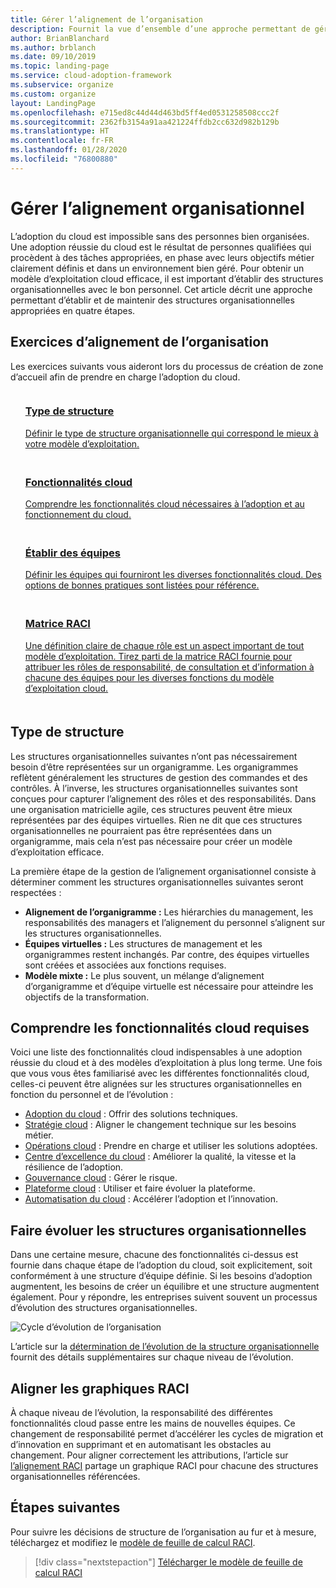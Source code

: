 ```yaml
---
title: Gérer l’alignement de l’organisation
description: Fournit la vue d’ensemble d’une approche permettant de gérer l’alignement de l’organisation.
author: BrianBlanchard
ms.author: brblanch
ms.date: 09/10/2019
ms.topic: landing-page
ms.service: cloud-adoption-framework
ms.subservice: organize
ms.custom: organize
layout: LandingPage
ms.openlocfilehash: e715ed8c44d44d463bd5ff4ed0531258508ccc2f
ms.sourcegitcommit: 2362fb3154a91aa421224ffdb2cc632d982b129b
ms.translationtype: HT
ms.contentlocale: fr-FR
ms.lasthandoff: 01/28/2020
ms.locfileid: "76800880"
---
```

# <a name="manage-organizational-alignment"></a>Gérer l’alignement organisationnel

L’adoption du cloud est impossible sans des personnes bien organisées. Une adoption réussie du cloud est le résultat de personnes qualifiées qui procèdent à des tâches appropriées, en phase avec leurs objectifs métier clairement définis et dans un environnement bien géré. Pour obtenir un modèle d’exploitation cloud efficace, il est important d’établir des structures organisationnelles avec le bon personnel. Cet article décrit une approche permettant d’établir et de maintenir des structures organisationnelles appropriées en quatre étapes.

## <a name="organization-alignment-exercises"></a>Exercices d’alignement de l’organisation

Les exercices suivants vous aideront lors du processus de création de zone d’accueil afin de prendre en charge l’adoption du cloud.

<!-- markdownlint-disable MD033 -->

<ul class="panelContent cardsF">
    <li style="display: flex; flex-direction: column;">
        <a href="#structure-type">
            <div class="cardSize">
                <div class="cardPadding" style="padding-bottom:10px;">
                    <div class="card" style="padding-bottom:10px;">
                        <div class="cardImageOuter">
                            <div class="cardImage">
                                <img alt="" src="../_images/icons/1.png" data-linktype="external">
                            </div>
                        </div>
                        <div class="cardText" style="padding-left:0px;">
                            <h3>Type de structure</h3>
Définir le type de structure organisationnelle qui correspond le mieux à votre modèle d’exploitation.
                        </div>
                    </div>
                </div>
            </div>
        </a>
    </li>
    <li style="display: flex; flex-direction: column;">
        <a href="#understand-required-cloud-capabilities">
            <div class="cardSize">
                <div class="cardPadding" style="padding-bottom:10px;">
                    <div class="card" style="padding-bottom:10px;">
                        <div class="cardImageOuter">
                            <div class="cardImage">
                                <img alt="" src="../_images/icons/2.png" data-linktype="external">
                            </div>
                        </div>
                        <div class="cardText" style="padding-left:0px;">
                            <h3>Fonctionnalités cloud</h3>
Comprendre les fonctionnalités cloud nécessaires à l’adoption et au fonctionnement du cloud.
                        </div>
                    </div>
                </div>
            </div>
        </a>
    </li>
    <li style="display: flex; flex-direction: column;">
        <a href="./organization-structures.md">
            <div class="cardSize">
                <div class="cardPadding" style="padding-bottom:10px;">
                    <div class="card" style="padding-bottom:10px;">
                        <div class="cardImageOuter">
                            <div class="cardImage">
                                <img alt="" src="../_images/icons/3.png" data-linktype="external">
                            </div>
                        </div>
                        <div class="cardText" style="padding-left:0px;">
                            <h3>Établir des équipes</h3>
Définir les équipes qui fourniront les diverses fonctionnalités cloud. Des options de bonnes pratiques sont listées pour référence.
                        </div>
                    </div>
                </div>
            </div>
        </a>
    </li>
    <li style="display: flex; flex-direction: column;">
        <a href="./raci-alignment.md">
            <div class="cardSize">
                <div class="cardPadding" style="padding-bottom:10px;">
                    <div class="card" style="padding-bottom:10px;">
                        <div class="cardImageOuter">
                            <div class="cardImage">
                                <img alt="" src="../_images/icons/4.png" data-linktype="external">
                            </div>
                        </div>
                        <div class="cardText" style="padding-left:0px;">
                            <h3>Matrice RACI</h3>
Une définition claire de chaque rôle est un aspect important de tout modèle d’exploitation. Tirez parti de la matrice RACI fournie pour attribuer les rôles de responsabilité, de consultation et d’information à chacune des équipes pour les diverses fonctions du modèle d’exploitation cloud.
                        </div>
                    </div>
                </div>
            </div>
        </a>
    </li>
</ul>

<!-- markdownlint-enable MD033 -->

## <a name="structure-type"></a>Type de structure

Les structures organisationnelles suivantes n’ont pas nécessairement besoin d’être représentées sur un organigramme. Les organigrammes reflètent généralement les structures de gestion des commandes et des contrôles. À l’inverse, les structures organisationnelles suivantes sont conçues pour capturer l’alignement des rôles et des responsabilités. Dans une organisation matricielle agile, ces structures peuvent être mieux représentées par des équipes virtuelles. Rien ne dit que ces structures organisationnelles ne pourraient pas être représentées dans un organigramme, mais cela n’est pas nécessaire pour créer un modèle d’exploitation efficace.

La première étape de la gestion de l’alignement organisationnel consiste à déterminer comment les structures organisationnelles suivantes seront respectées :

- **Alignement de l’organigramme :** Les hiérarchies du management, les responsabilités des managers et l’alignement du personnel s’alignent sur les structures organisationnelles.
- **Équipes virtuelles :** Les structures de management et les organigrammes restent inchangés. Par contre, des équipes virtuelles sont créées et associées aux fonctions requises.
- **Modèle mixte :** Le plus souvent, un mélange d’alignement d’organigramme et d’équipe virtuelle est nécessaire pour atteindre les objectifs de la transformation.

## <a name="understand-required-cloud-capabilities"></a>Comprendre les fonctionnalités cloud requises

Voici une liste des fonctionnalités cloud indispensables à une adoption réussie du cloud et à des modèles d’exploitation à plus long terme. Une fois que vous vous êtes familiarisé avec les différentes fonctionnalités cloud, celles-ci peuvent être alignées sur les structures organisationnelles en fonction du personnel et de l’évolution :

- [Adoption du cloud](./cloud-adoption.md) : Offrir des solutions techniques.
- [Stratégie cloud](./cloud-strategy.md) : Aligner le changement technique sur les besoins métier.
- [Opérations cloud](./cloud-operations.md) : Prendre en charge et utiliser les solutions adoptées.
- [Centre d’excellence du cloud](./cloud-center-of-excellence.md) : Améliorer la qualité, la vitesse et la résilience de l’adoption.
- [Gouvernance cloud](./cloud-governance.md) : Gérer le risque.
- [Plateforme cloud](./cloud-platform.md) : Utiliser et faire évoluer la plateforme.
- [Automatisation du cloud](./cloud-automation.md) : Accélérer l’adoption et l’innovation.

## <a name="mature-organizational-structures"></a>Faire évoluer les structures organisationnelles

Dans une certaine mesure, chacune des fonctionnalités ci-dessus est fournie dans chaque étape de l’adoption du cloud, soit explicitement, soit conformément à une structure d’équipe définie.
Si les besoins d’adoption augmentent, les besoins de créer un équilibre et une structure augmentent également. Pour y répondre, les entreprises suivent souvent un processus d’évolution des structures organisationnelles.

![Cycle d’évolution de l’organisation](../_images/ready/org-ready-maturity.png)

L’article sur la [détermination de l’évolution de la structure organisationnelle](./organization-structures.md) fournit des détails supplémentaires sur chaque niveau de l’évolution.

## <a name="align-raci-charts"></a>Aligner les graphiques RACI

À chaque niveau de l’évolution, la responsabilité des différentes fonctionnalités cloud passe entre les mains de nouvelles équipes. Ce changement de responsabilité permet d’accélérer les cycles de migration et d’innovation en supprimant et en automatisant les obstacles au changement. Pour aligner correctement les attributions, l’article sur [l’alignement RACI](./raci-alignment.md) partage un graphique RACI pour chacune des structures organisationnelles référencées.

## <a name="next-steps"></a>Étapes suivantes

Pour suivre les décisions de structure de l’organisation au fur et à mesure, téléchargez et modifiez le [modèle de feuille de calcul RACI](https://archcenter.blob.core.windows.net/cdn/fusion/management/raci-template.xlsx).

> [!div class="nextstepaction"]
> [Télécharger le modèle de feuille de calcul RACI](https://archcenter.blob.core.windows.net/cdn/fusion/management/raci-template.xlsx)
